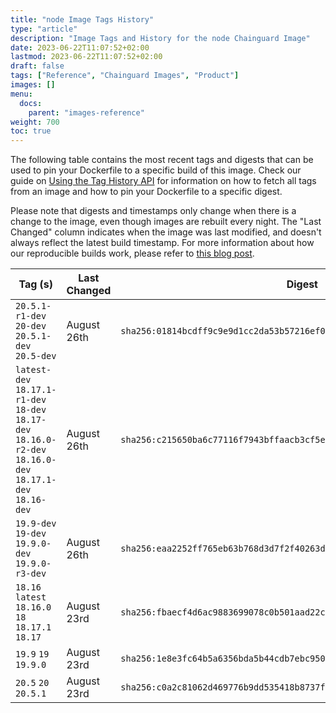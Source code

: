 ```yaml
---
title: "node Image Tags History"
type: "article"
description: "Image Tags and History for the node Chainguard Image"
date: 2023-06-22T11:07:52+02:00
lastmod: 2023-06-22T11:07:52+02:00
draft: false
tags: ["Reference", "Chainguard Images", "Product"]
images: []
menu:
  docs:
    parent: "images-reference"
weight: 700
toc: true
---
```


The following table contains the most recent tags and digests that can be used to pin your Dockerfile to a specific build of this image. Check our guide on [Using the Tag History API](/chainguard/chainguard-images/using-the-tag-history-api/) for information on how to fetch all tags from an image and how to pin your Dockerfile to a specific digest.

Please note that digests and timestamps only change when there is a change to the image, even though images are rebuilt every night. The "Last Changed" column indicates when the image was last modified, and doesn't always reflect the latest build timestamp. For more information about how our reproducible builds work, please refer to [this blog post](https://www.chainguard.dev/unchained/reproducing-chainguards-reproducible-image-builds).

| Tag (s)                                                                                                      | Last Changed | Digest                                                                    |
|--------------------------------------------------------------------------------------------------------------|--------------|---------------------------------------------------------------------------|
|  `20.5.1-r1-dev` `20-dev` `20.5.1-dev` `20.5-dev`                                                            | August 26th  | `sha256:01814bcdff9c9e9d1cc2da53b57216ef08a93f55327b23097bba71a9da581b08` |
|  `latest-dev` `18.17.1-r1-dev` `18-dev` `18.17-dev` `18.16.0-r2-dev` `18.16.0-dev` `18.17.1-dev` `18.16-dev` | August 26th  | `sha256:c215650ba6c77116f7943bffaacb3cf5ef7878f809d31f863a37403b51abcc6f` |
|  `19.9-dev` `19-dev` `19.9.0-dev` `19.9.0-r3-dev`                                                            | August 26th  | `sha256:eaa2252ff765eb63b768d3d7f2f40263d1cd21f029167b6a21dc09ed3672bf1c` |
|  `18.16` `latest` `18.16.0` `18` `18.17.1` `18.17`                                                           | August 23rd  | `sha256:fbaecf4d6ac9883699078c0b501aad22c866f9ce039d009212c0eed260914875` |
|  `19.9` `19` `19.9.0`                                                                                        | August 23rd  | `sha256:1e8e3fc64b5a6356bda5b44cdb7ebc9502fe892af3853c93b32ea842428775fc` |
|  `20.5` `20` `20.5.1`                                                                                        | August 23rd  | `sha256:c0a2c81062d469776b9dd535418b8737fc59bdd13ebfe59f988c98d5f822a2f5` |
